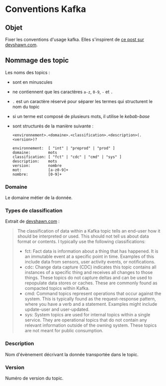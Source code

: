 # Conventions Kafka

## Objet

Fixer les conventions d'usage kafka. Elles s'inspirent de [ce post sur devshawn.com](https://devshawn.com/blog/apache-kafka-topic-naming-conventions/).

## Nommage des topic

Les noms des topics :

- sont en minuscules
- ne contiennent que les caractères `a-z`, `0-9`, `-` et `.`
- `.` est un caractère réservé pour séparer les termes qui structurent le nom du topic
- si un terme est composé de plusieurs mots, il utilise le _kebab-base_
- sont structurés de la manière suivante :

      <environnement>.<domaine>.<classification>.<description>(.<version>)?

      environnement:  [ "int" | "preprod" | "prod" ]
      domaine:        mots
      classification: [ "fct" | "cdc" | "cmd" | "sys" ]
      description:    mots
      version:        nombre
      mot:            [a-z0-9]+
      nombre:         [0-9]+

### Domaine

Le domaine métier de la donnée.

### Types de classification

Extrait de [devshawn.com](https://devshawn.com/blog/apache-kafka-topic-naming-conventions/) :

> The classification of data within a Kafka topic tells an end-user how it should be interpreted or used. This should not tell us about data format or contents. I typically use the following classifications:
> - fct: Fact data is information about a thing that has happened. It is an immutable event at a specific point in time. Examples of this include data from sensors, user activity events, or notifications.
> - cdc: Change data capture (CDC) indicates this topic contains all instances of a specific thing and receives all changes to those things. These topics do not capture deltas and can be used to repopulate data stores or caches. These are commonly found as compacted topics within Kafka.
> - cmd: Command topics represent operations that occur against the system. This is typically found as the request-response pattern, where you have a verb and a statement. Examples might include update-user and user-updated.
> - sys: System topics are used for internal topics within a single service. They are operational topics that do not contain any relevant information outside of the owning system. These topics are not meant for public consumption.

### Description

Nom d'évènement décrivant la donnée transportée dans le topic.

### Version

Numéro de version du topic.


